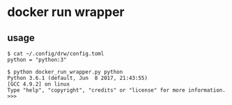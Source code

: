 # docker run wrapper

## usage

```
$ cat ~/.config/drw/config.toml
python = "python:3"
```

```
$ python docker_run_wrapper.py python
Python 3.6.1 (default, Jun  8 2017, 21:43:55)
[GCC 4.9.2] on linux
Type "help", "copyright", "credits" or "license" for more information.
>>>
```

